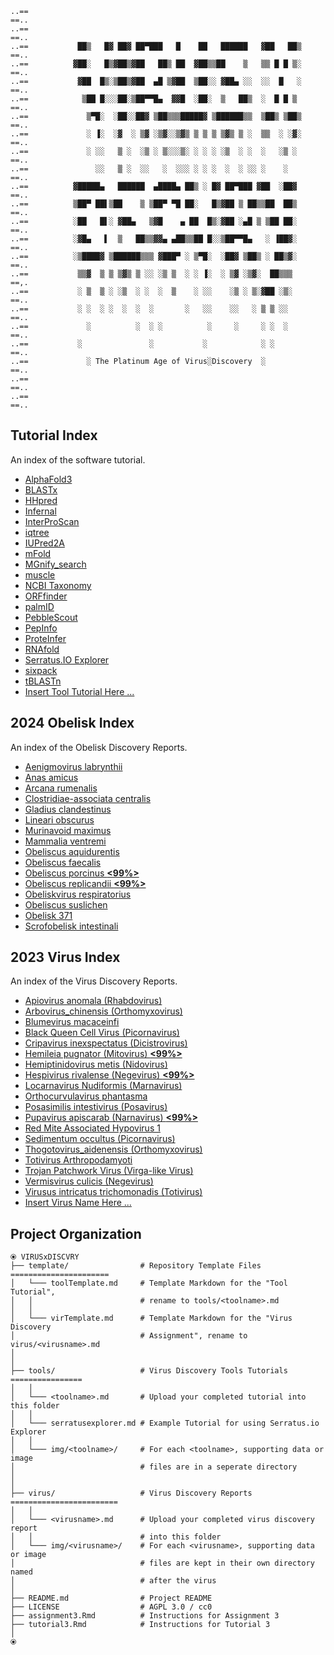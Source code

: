 ```
..==                                                                        ==..
..==                                                                        ==..
..==           ██▒   █▓ ██▓ ██▀███   █    ██   ██████   ▓██   ██▒           ==..
..==          ▓██░   █▒▓██▒▓██   ██▒ ██  ▓██▒▒██    ▒   ▒▒ █ █ ▒░           ==..
..==           ▓██  █▒░▒██▒▓██  ▄█ ▒▓██  ▒██░░ ▓██▄ ░░  ░░  █   ░           ==..
..==            ▒██ █░░░██░▒██▀▀█▄  ▓▓█  ░██░  ▒   ██▒  ░  █ █ ▒            ==..
..==             ▒▀█░  ░██░░██▓ ▒██▒▒▒█████▓ ▒██████▒▒  ▒██▒ ▒██▒           ==..
..==             ░ ▐░  ░▓  ░ ▒▓ ░▒▓░░▒▓▒ ▒ ▒ ▒ ▒▓▒ ▒ ░  ▒▒  ░ ░▓░           ==..
..==             ░ ░░   ▒ ░  ░▒ ░ ▒░░░▒░ ░ ░ ░ ░▒  ░ ░  ░   ░▒ ░            ==..
..==               ░░   ▒ ░  ░░   ░  ░░░ ░ ░ ░  ░  ░ ░░ ░    ░              ==..
..==          ▓█████▄   ██████  ▄████▄ ██▒ ░ █▓ ██▀███ ▓██  ░██▓            ==..
..==          ▒██▀ ██▌▒██    ▒ ▒██▀ ▀█ ██░   █▒▓██ ▒ ██▒▒██  ██▒            ==..
..==          ░██   █▌░ ▓██▄   ▒▓█    ▄ ██  █▒░▓██ ░▄█ ▒ ▒██ ██░            ==..
..==          ░▓█▄   ▌  ▒   ██▒▒▓▓▄ ▄██▒▒██ █░░▒██▀▀█▄   ░ ▐██▓░            ==..
..==          ░▒████▓ ▒██████▒▒▒ ▓███▀ ░ ▒▀█░  ░██▓ ▒██▒ ░ ██▒▓░            ==..
..==           ▒▒▓  ▒ ▒ ▒▓▒ ▒ ░░ ░▒ ▒  ░ ░ ▐░  ░ ▒▓ ░▒▓░  ██▒▒▒             ==,.
..==           ░ ▒  ▒ ░ ░▒  ░ ░  ░  ▒    ░ ░░    ░▒ ░ ▒░▓██ ░▒░             ==..
..==           ░ ░  ░ ░  ░  ░  ░       ░   ░░    ░░   ░ ▒ ▒ ░░              ==..
..==             ░          ░  ░ ░          ░     ░     ░ ░  ░              ==..
..==           ░               ░           ░            ░ ░                 ==..
..==             ░ The Platinum Age of Virus░Discovery  ░                   ==..
..==                                                                        ==..
..==                                                                        ==..
```

## Tutorial Index

An index of the software tutorial.

- [AlphaFold3](tools/AlphaFold3.md)
- [BLASTx](tools/BLASTx.md)
- [HHpred](tools/HHpred.md)
- [Infernal](tools/Infernal.md)
- [InterProScan](tools/InterProScan.md)
- [iqtree](tools/iqtree.md)
- [IUPred2A](tools/IUPred2A.md)
- [mFold](tools/mFold.md)
- [MGnify_search](tools/MGnify_search.md)
- [muscle](tools/muscle.md)
- [NCBI Taxonomy](tools/ncbi_tax.md)
- [ORFfinder](tools/ORFfinder.md)
- [palmID](tools/palmID.md)
- [PebbleScout](tools/pebblescout.md)
- [PepInfo](tools/PepInfo.md)
- [ProteInfer](tools/ProteInfer.md)
- [RNAfold](tools/RNAfold.md)
- [Serratus.IO Explorer](tools/serratusexplorer.md)
- [sixpack](tools/sixpack.md)
- [tBLASTn](tools/tblastn.md)
- [Insert Tool Tutorial Here ...](template/toolTemplate.md)

## 2024 Obelisk Index

An index of the Obelisk Discovery Reports.

- [Aenigmovirus labrynthii](virus/Aenigmovirus_labrynthii.md)
- [Anas amicus](virus/Anas_Amicus.md)
- [Arcana rumenalis](virus/Arcanarumenalis.md)
- [Clostridiae-associata centralis](virus/Clostridiae-associata_centralis.md)
- [Gladius clandestinus](virus/gladius_clandestinus.md)
- [Lineari obscurus](virus/Lineari_obscurus.md)
- [Murinavoid maximus](virus/Murinavoid_maximus.md)
- [Mammalia ventremi](virus/Mammalia_ventremi.md)
- [Obeliscus aquidurentis](virus/Obeliscus_Aquidurentis.md)
- [Obeliscus faecalis](virus/Obeliscus_faecalis.md)
- [Obeliscus porcinus **<99%>**](/virus/obeliscus_porcinus.md)
- [Obeliscus replicandii **<99%>**](/virus/obeliscus_replicandii.md)
- [Obeliskvirus respiratorius](virus/Obeliskvirus_respiratorius.md)
- [Obeliscus suslichen](virus/obeliscus_suslichen.md)
- [Obelisk 371](virus/Obelisk371.md)
- [Scrofobelisk intestinali](virus/Scrofobelisk_intestinalis.md)

## 2023 Virus Index

An index of the Virus Discovery Reports.

- [Apiovirus anomala (Rhabdovirus)](virus/apiovirus_anomala.md)
- [Arbovirus_chinensis (Orthomyxovirus)](virus/Arbovirus_chinensis.md)
- [Blumevirus macaceinfi](virus/Blumevirus_macaceinfi.md)
- [Black Queen Cell Virus (Picornavirus)](virus/BQCV.md)
- [Cripavirus inexspectatus (Dicistrovirus)](virus/Cripavirus_inexspectatus.md)
- [Hemileia pugnator (Mitovirus) **<99%>**](virus/Hemileia_pugnator.md)
- [Hemiptinidovirus metis (Nidovirus)](virus/H_metis.md)
- [Hespivirus rivalense (Negevirus) **<99%>**](virus/hespivirus_rivalense.md)
- [Locarnavirus Nudiformis (Marnavirus)](virus/Locarnavirus_nudiformis.md)
- [Orthocurvulavirus phantasma](virus/Orthocurvulavirus_phantasma.md)
- [Posasimilis intestivirus (Posavirus)](virus/p_intestivirus.md)
- [Pupavirus apiscarab (Narnavirus) **<99%>**](virus/Pupavirus_apiscarab.md)
- [Red Mite Associated Hypovirus 1](virus/RedMiteAssociatedHypovirus1.md)
- [Sedimentum occultus (Picornavirus)](virus/sedimentum_occultus.md)
- [Thogotovirus_aidenensis (Orthomyxovirus)](virus/Thogotovirus_aidenensis.md)
- [Totivirus Arthropodamyoti](virus/Totivirus_Arthropodamyoti.md)
- [Trojan Patchwork Virus (Virga-like Virus)](virus/trojan_patchwork_virus.md)
- [Vermisvirus culicis (Negevirus)](virus/vermisvirus_culicis.md)
- [Virusus intricatus trichomonadis (Totivirus)](virus/virusus_intricatus_trichomonadis.md)
- [Insert Virus Name Here ...](template/virTemplate.md)


## Project Organization

```
⦿ VIRUSxDISCVRY
├── template/                # Repository Template Files ======================
│   └─── toolTemplate.md     # Template Markdown for the "Tool Tutorial",
│   │                        # rename to tools/<toolname>.md
│   │
│   └─── virTemplate.md      # Template Markdown for the "Virus Discovery
│                            # Assignment", rename to virus/<virusname>.md
│
│
├── tools/                   # Virus Discovery Tools Tutorials ================
│   │
│   └─── <toolname>.md       # Upload your completed tutorial into this folder
│   │
│   └─── serratusexplorer.md # Example Tutorial for using Serratus.io Explorer
│   │
│   └─── img/<toolname>/     # For each <toolname>, supporting data or image
│                            # files are in a seperate directory
│        
│
├── virus/                   # Virus Discovery Reports ========================
│   │
│   └─── <virusname>.md      # Upload your completed virus discovery report
│   │                        # into this folder
│   └─── img/<virusname>/    # For each <virusname>, supporting data or image
│                            # files are kept in their own directory named
│                            # after the virus
│
├── README.md                # Project README
├── LICENSE                  # AGPL 3.0 / cc0
├── assignment3.Rmd          # Instructions for Assignment 3
├── tutorial3.Rmd            # Instructions for Tutorial 3
│
⦿
```
